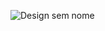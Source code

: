 ![Design sem nome](https://github.com/user-attachments/assets/d21d297b-76c9-47bb-99b1-4342e3b6d589)
